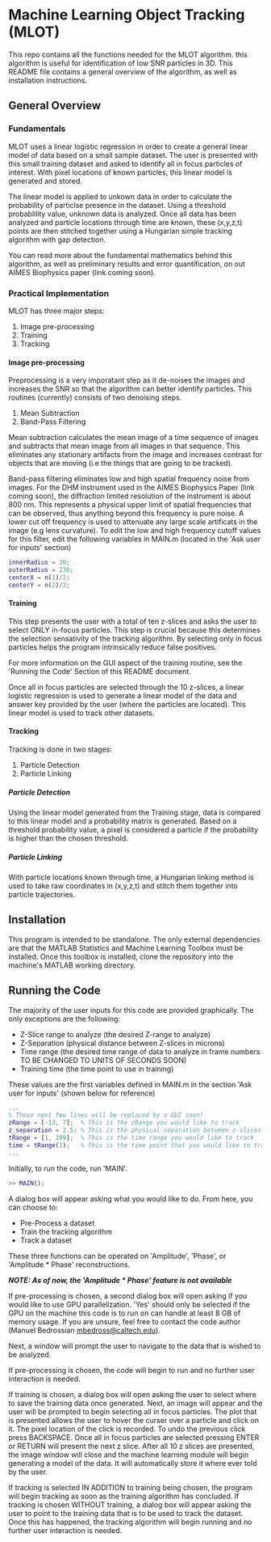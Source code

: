 # Machine Learning Object Tracking (MLOT)

This repo contains all the functions needed for the MLOT algorithm. this algorithm is useful for identification of low SNR particles in 3D. This README file contains a general overview of the algorithm, as well as installation instructions.

## General Overview

### Fundamentals

MLOT uses a linear logistic regression in order to create a general linear model of data based on a small sample dataset. The user is presented with this small training dataset and asked to identify all in focus particles of interest. With pixel locations of known particles, this linear model is generated and stored.

The linear model is applied to unkown data in order to calculate the probability of particlse presence in the dataset. Using a threshold probablility value, unknown data is analyzed. Once all data has been analyzed and particle locations through time are known, these (x,y,z,t) points are then stitched together using a Hungarian simple tracking algorithm with gap detection.

You can read more about the fundamental mathematics behind this algorithm, as well as preliminary results and error quantification, on out AIMES Biophysics paper (link coming soon).

### Practical Implementation

MLOT has three major steps:

1. Image pre-processing
2. Training
3. Tracking

#### Image pre-processing

Preprocessing is a very imporatant step as it de-noises the images and increases the SNR so that the algorithm can better identify particles. This routines (currently) consists of two denoising steps.

1. Mean Subtraction
2. Band-Pass Filtering

Mean subtraction calculates the mean image of a time sequence of images and subtracts that mean image from all images in that sequence. This eliminates any stationary artifacts from the image and increases contrast for objects that are moving (i.e the things that are going to be tracked).

Band-pass filtering eliminates low and high spatial frequency noise from images. For the DHM instrument used in the AIMES Biophysics Paper (link coming soon), the diffraction limited resolution of the instrument is about 800 nm. This represents a physical upper limit of spatial frequencies that can be observed, thus anything beyond this frequency is pure noise. A lower cut off frequency is used to attenuate any large scale artificats in the image (e.g lens curvature). To edit the low and high frequency cutoff values for this filter, edit the following variables in MAIN.m (located in the 'Ask user for inputs' section)

```matlab
innerRadius = 30;
outerRadius = 230;
centerX = n(1)/2;
centerY = n(2)/2;
```

#### Training

This step presents the user with a total of ten z-slices and asks the user to select ONLY in-focus particles. This step is crucial because this determines the selection sensativity of the tracking algorithm. By selecting only in focus particles helps the program intrinsically reduce false positives.

For more information on the GUI aspect of the training routine, see the 'Running the Code' Section of this README document.

Once all in focus particles are selected through the 10 z-slices, a linear logistic regression is used to generate a linear model of the data and answer key provided by the user (where the particles are located). This linear model is used to track other datasets.

#### Tracking

Tracking is done in two stages:
1. Particle Detection
2. Particle Linking

##### Particle Detection

Using the linear model generated from the Training stage, data is compared to this linear model and a probability matrix is generated. Based on a threshold probability value, a pixel is considered a particle if the probability is higher than the chosen threshold.

##### Particle Linking

With particle locations known through time, a Hungarian linking method is used to take raw coordinates in (x,y,z,t) and stitch them together into particle trajectories.

## Installation

This program is intended to be standalone. The only external dependencies are that the MATLAB Statistics and Machine Learning Toolbox must be installed. Once this toolbox is installed, clone the repository into the machine's MATLAB working directory.

## Running the Code

The majority of the user inputs for this code are provided graphically. The only exceptions are the following:

- Z-Slice range to analyze (the desired Z-range to analyze)
- Z-Separation (physical distance between Z-slices in microns)
- Time range (the desired time range of data to analyze in frame numbers TO BE CHANGED TO UNITS OF SECONDS SOON)
- Training time (the time point to use in training)

These values are the first variables defined in MAIN.m in the section 'Ask user for inputs' (shown below for reference)

```matlab
...
% These next few lines will be replaced by a GUI soon!
zRange = [-13, 7];  % This is the zRange you would like to track
z_separation = 2.5; % This is the physical separation between z-slices (in microns)
tRange = [1, 199];  % This is the time range you would like to track
time = tRange(1);   % This is the time point that you would like to train
...
```

Initially, to run the code, run 'MAIN'.

```matlab
>> MAIN();
```

A dialog box will appear asking what you would like to do. From here, you can choose to:

* Pre-Process a dataset
* Train the tracking algorithm
* Track a dataset

These three functions can be operated on 'Amplitude', 'Phase', or 'Amplitude * Phase' reconstructions.

***NOTE: As of now, the 'Amplitude * Phase' feature is not available***

If pre-processing is chosen, a second dialog box will open asking if you would like to use GPU parallelization. 'Yes' should only be selected if the GPU on the machine this code is to run on can handle at least 8 GB of memory usage. If you are unsure, feel free to contact the code author (Manuel Bedrossian mbedross@caltech.edu).

Next, a window will prompt the user to navigate to the data that is wished to be analyzed.

If pre-processing is chosen, the code will begin to run and no further user interaction is needed.

If training is chosen, a dialog box will open asking the user to select where to save the training data once generated. Next, an image will appear and the user will be prompted to begin selecting all in focus particles. The plot that is presented allows the user to hover the curser over a particle and click on it. The pixel location of the click is recorded. To undo the previous click press BACKSPACE. Once all in focus particles are selected pressing ENTER or RETURN will present the next z slice. After all 10 z slices are presented, the image window will close and the machine learning module will begin generating a model of the data. It will automatically store it where ever told by the user.

If tracking is selected IN ADDITION to training being chosen, the program will begin tracking as soon as the training algorithm has concluded. If tracking is chosen WITHOUT training, a dialog box will appear asking the user to point to the training data that is to be used to track the dataset. Once this has happened, the tracking algorithm will begin running and no further user interaction is needed.
